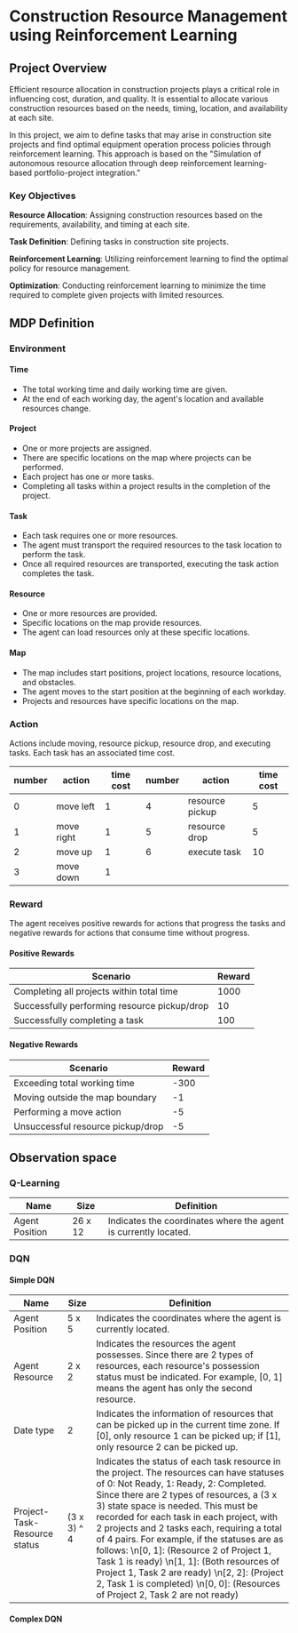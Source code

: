 # Construction Resource Management using Reinforcement Learning

## Project Overview
Efficient resource allocation in construction projects plays a critical role in influencing cost, duration, and quality. It is essential to allocate various construction resources based on the needs, timing, location, and availability at each site.

In this project, we aim to define tasks that may arise in construction site projects and find optimal equipment operation process policies through reinforcement learning. This approach is based on the "Simulation of autonomous resource allocation through deep reinforcement learning-based portfolio-project integration."

### Key Objectives
**Resource Allocation**: Assigning construction resources based on the requirements, availability, and timing at each site.

**Task Definition**: Defining tasks in construction site projects.

**Reinforcement Learning**: Utilizing reinforcement learning to find the optimal policy for resource management.

**Optimization**: Conducting reinforcement learning to minimize the time required to complete given projects with limited resources.

## MDP Definition

### Environment

#### Time
- The total working time and daily working time are given.
- At the end of each working day, the agent's location and available resources change.

#### Project
- One or more projects are assigned.
- There are specific locations on the map where projects can be performed.
- Each project has one or more tasks.
- Completing all tasks within a project results in the completion of the project.

#### Task
- Each task requires one or more resources.
- The agent must transport the required resources to the task location to perform the task.
- Once all required resources are transported, executing the task action completes the task.

#### Resource
- One or more resources are provided.
- Specific locations on the map provide resources.
- The agent can load resources only at these specific locations.

#### Map
- The map includes start positions, project locations, resource locations, and obstacles.
- The agent moves to the start position at the beginning of each workday.
- Projects and resources have specific locations on the map.

### Action
Actions include moving, resource pickup, resource drop, and executing tasks. Each task has an associated time cost.

| number | action           | time cost | number | action          | time cost |
|--------|------------------|-----------|--------|-----------------|-----------|
| 0      | move left        | 1         | 4      | resource pickup | 5         |
| 1      | move right       | 1         | 5      | resource drop   | 5         |
| 2      | move up          | 1         | 6      | execute task    | 10        |
| 3      | move down        | 1         |        |                 |           |

### Reward
The agent receives positive rewards for actions that progress the tasks and negative rewards for actions that consume time without progress.

#### Positive Rewards

| Scenario                                | Reward |
|-----------------------------------------|--------|
| Completing all projects within total time | 1000   |
| Successfully performing resource pickup/drop | 10    |
| Successfully completing a task           | 100    |

#### Negative Rewards

| Scenario                         | Reward |
|----------------------------------|--------|
| Exceeding total working time     | -300   |
| Moving outside the map boundary  | -1     |
| Performing a move action         | -5     |
| Unsuccessful resource pickup/drop | -5     |

## Observation space

### Q-Learning

| Name           | Size   | Definition                                   |
| -------------- | ------ | -------------------------------------------- |
| Agent Position | 26 x 12 | Indicates the coordinates where the agent is currently located. |

### DQN 

#### Simple DQN

| Name                      | Size        | Definition                                                                                                           |
|---------------------------|-------------|----------------------------------------------------------------------------------------------------------------------|
| Agent Position            | 5 x 5       | Indicates the coordinates where the agent is currently located.                                                      |
| Agent Resource            | 2 x 2       | Indicates the resources the agent possesses. Since there are 2 types of resources, each resource's possession status must be indicated. For example, [0, 1] means the agent has only the second resource. |
| Date type                 | 2           | Indicates the information of resources that can be picked up in the current time zone. If [0], only resource 1 can be picked up; if [1], only resource 2 can be picked up. |
| Project-Task-Resource status | (3 x 3) ^ 4 | Indicates the status of each task resource in the project. The resources can have statuses of 0: Not Ready, 1: Ready, 2: Completed. Since there are 2 types of resources, a (3 x 3) state space is needed. This must be recorded for each task in each project, with 2 projects and 2 tasks each, requiring a total of 4 pairs. For example, if the statuses are as follows: \n[0, 1]: (Resource 2 of Project 1, Task 1 is ready) \n[1, 1]: (Both resources of Project 1, Task 2 are ready) \n[2, 2]: (Project 2, Task 1 is completed) \n[0, 0]: (Resources of Project 2, Task 2 are not ready) |

#### Complex DQN
